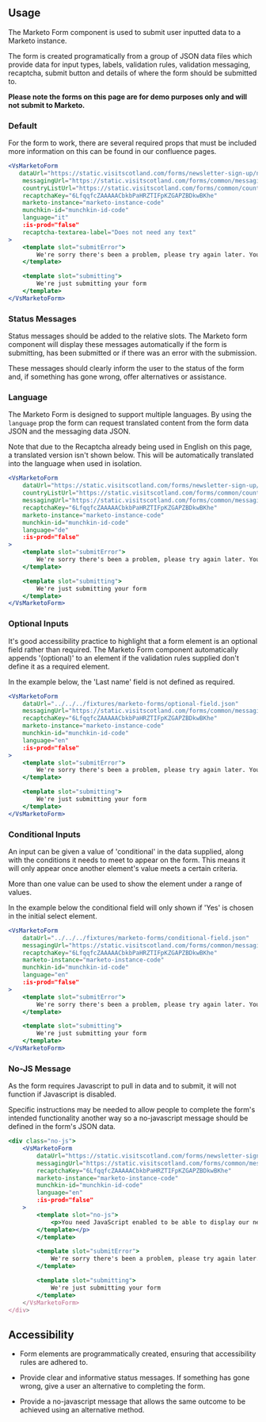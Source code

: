 ## Usage
The Marketo Form component is used to submit user inputted data to a Marketo instance.

The form is created programatically from a group of JSON data files which provide data for
input types, labels, validation rules, validation messaging, recaptcha, submit button and details of
where the form should be submitted to.

**Please note the forms on this page are for demo purposes only and will not submit to Marketo.**


### Default
For the form to work, there are several required props that must be included more information on this can be found in our confluence pages. 

```jsx
<VsMarketoForm
   dataUrl="https://static.visitscotland.com/forms/newsletter-sign-up/newsletter-sign-up.json"
    messagingUrl="https://static.visitscotland.com/forms/common/messaging.json"
    countryListUrl="https://static.visitscotland.com/forms/common/countries.json"
    recaptchaKey="6LfqqfcZAAAAACbkbPaHRZTIFpKZGAPZBDkwBKhe"
    marketo-instance="marketo-instance-code"
    munchkin-id="munchkin-id-code"
    language="it"
    :is-prod="false"
    recaptcha-textarea-label="Does not need any text"
>
    <template slot="submitError">
        We're sorry there's been a problem, please try again later. You can also ask to subscribe by sending an email to <vs-link href='mailto:info@visitscotland.com'>info@visitscotland.com</vs-link>.
    </template>

    <template slot="submitting">
        We're just submitting your form
    </template>
</VsMarketoForm>
```

### Status Messages
Status messages should be added to the relative slots. The Marketo form component will display these messages automatically if the form is submitting, has been submitted or if there was an error with the submission.

These messages should clearly inform the user to the status of the form and, if something has gone wrong, offer alternatives or assistance.


### Language
The Marketo Form is designed to support multiple languages. By using the `language` prop
the form can request translated content from the form data JSON and the messaging data JSON.

Note that due to the Recaptcha already being used in English on this page, a translated version isn't shown below. This will be automatically translated into the language when used in isolation.

```jsx
<VsMarketoForm
    dataUrl="https://static.visitscotland.com/forms/newsletter-sign-up/newsletter-sign-up.json"
    countryListUrl="https://static.visitscotland.com/forms/common/countries.json"
    messagingUrl="https://static.visitscotland.com/forms/common/messaging.json"
    recaptchaKey="6LfqqfcZAAAAACbkbPaHRZTIFpKZGAPZBDkwBKhe"
    marketo-instance="marketo-instance-code"
    munchkin-id="munchkin-id-code"
    language="de"
    :is-prod="false"
>
    <template slot="submitError">
        We're sorry there's been a problem, please try again later. You can also ask to subscribe by sending an email to <vs-link href='mailto:info@visitscotland.com'>info@visitscotland.com</vs-link>.
    </template>

    <template slot="submitting">
        We're just submitting your form
    </template>
</VsMarketoForm>
```

### Optional Inputs
It's good accessibility practice to highlight that a form element is an optional field rather than required. The
Marketo Form component automatically appends '(optional)' to an element if the validation rules supplied don't
define it as a required element.

In the example below, the 'Last name' field is not defined as required.

```jsx
<VsMarketoForm
    dataUrl="../../../fixtures/marketo-forms/optional-field.json"
    messagingUrl="https://static.visitscotland.com/forms/common/messaging.json"
    recaptchaKey="6LfqqfcZAAAAACbkbPaHRZTIFpKZGAPZBDkwBKhe"
    marketo-instance="marketo-instance-code"
    munchkin-id="munchkin-id-code"
    language="en"
    :is-prod="false"
>
    <template slot="submitError">
        We're sorry there's been a problem, please try again later. You can also ask to subscribe by sending an email to <vs-link href='mailto:info@visitscotland.com'>info@visitscotland.com</vs-link>.
    </template>

    <template slot="submitting">
        We're just submitting your form
    </template>
</VsMarketoForm>
```

### Conditional Inputs
An input can be given a value of 'conditional' in the data supplied, along with the conditions it needs to meet to appear on the form.
This means it will only appear once another element's value meets a certain criteria.

More than one value can be used to show the element under a range of values.

In the example below the conditional field will only shown if 'Yes' is chosen in the initial select element.

```jsx
<VsMarketoForm
    dataUrl="../../../fixtures/marketo-forms/conditional-field.json"
    messagingUrl="https://static.visitscotland.com/forms/common/messaging.json"
    recaptchaKey="6LfqqfcZAAAAACbkbPaHRZTIFpKZGAPZBDkwBKhe"
    marketo-instance="marketo-instance-code"
    munchkin-id="munchkin-id-code"
    language="en"
    :is-prod="false"
>
    <template slot="submitError">
        We're sorry there's been a problem, please try again later. You can also ask to subscribe by sending an email to <vs-link href='mailto:info@visitscotland.com'>info@visitscotland.com</vs-link>.
    </template>

    <template slot="submitting">
        We're just submitting your form
    </template>
</VsMarketoForm>
```

### No-JS Message
As the form requires Javascript to pull in data and to submit, it will not function if Javascript is disabled.

Specific instructions may be needed to allow people to complete the form's intended 
functionality another way so a no-javascript message should be defined in the form's JSON data. 

```jsx
<div class="no-js">
    <VsMarketoForm
        dataUrl="https://static.visitscotland.com/forms/newsletter-sign-up/newsletter-sign-up.json"
        messagingUrl="https://static.visitscotland.com/forms/common/messaging.json"
        recaptchaKey="6LfqqfcZAAAAACbkbPaHRZTIFpKZGAPZBDkwBKhe"
        marketo-instance="marketo-instance-code"
        munchkin-id="munchkin-id-code"
        language="en"
        :is-prod="false"
    >
        <template slot="no-js">
            <p>You need JavaScript enabled to be able to display our newsletter subscription form. You can enable this in your browser settings.</p>
        </template></p>
        </template>

        <template slot="submitError">
            We're sorry there's been a problem, please try again later.
        </template>

        <template slot="submitting">
            We're just submitting your form
        </template>
    </VsMarketoForm>
</div>
```

## Accessibility
- Form elements are programmatically created, ensuring that accessibility rules are adhered to.

- Provide clear and informative status messages. If something has gone wrong, give a user an alternative to completing the form.

- Provide a no-javascript message that allows the same outcome to be achieved using an alternative method.